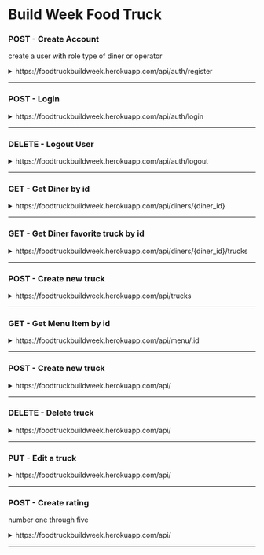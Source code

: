# Build Week Food Truck

### POST - Create Account
create a user with role type of diner or operator
<details>
<summary>https://foodtruckbuildweek.herokuapp.com/api/auth/register</summary>

```JSON
what you need:
{
    "username": "Joe",
    "password": "1234",
    "email": "c@gmail.com",
    "role": "operator"
}

what you get back:
{
    "data": {
        "user_id": 1,
        "username": "Joe",
        "password": "$2a$08$0oUfmvlujUay2NBGG8CWJOhqhpB8gZRk/UmVa9X8NEZhUKDVIxt5S",
        "role": "operator"
    }
}
```
</details>

-----------------------------------------------------------------------------------------

### POST - Login
<details>
<summary>https://foodtruckbuildweek.herokuapp.com/api/auth/login</summary>

```JSON
what you need:
{
    "username": "Joe",
    "password": "1234"
}

what you get back:
{
    "message": "Joe is back!",
    "token": "eyJhbGciOiJIUzI1NiIsInR5cCI6IkpXVCJ9.eyJzdWJqZWN0IjoxLCJ1c2VybmFtZSI6IkpvZSIsImlhdCI6MTYxNzIwMDYxMSwiZXhwIjoxNjE3Mjg3MDExfQ.5FpUhxzDRrpl73-4zWpOJSmv2W7vtwrwilAFQ__wdIc"
}
```
</details>

-----------------------------------------------------------------------------------------

### DELETE - Logout User
<details>
<summary>https://foodtruckbuildweek.herokuapp.com/api/auth/logout</summary>

```JSON
Status: 200 OK
```
</details>

-----------------------------------------------------------------------------------------

### GET - Get Diner by id
<details>
<summary>https://foodtruckbuildweek.herokuapp.com/api/diners/{diner_id}</summary>

```JSON
what you get back:
{
    "diner_id": 2,
    "longitude": "01.44888",
    "latitude": "90.12322",
    "diner_favetruck_id": 2
}
    
    
```
</details>

-----------------------------------------------------------------------------------------

### GET - Get Diner favorite truck by id
<details>
<summary>https://foodtruckbuildweek.herokuapp.com/api/diners/{diner_id}/trucks</summary>

```JSON
what you get back:
[
    {
        "truck_id": 1,
        "truck_img": "arturo-rey-m6fYkq_P2Cc-unsplash.jpg",
        "cuisine_type": "french",
        "departure_time": "19:00:00",
        "longitude": "44.88888",
        "latitude": "22.12121",
        "diner_favetruck_id": 3,
        "diner_id": 1
    }
]
```
</details>

-----------------------------------------------------------------------------------------

### POST - Create new truck
<details>
<summary>https://foodtruckbuildweek.herokuapp.com/api/trucks</summary>

```JSON
what you need: 
{
    "truck_img": "eugene-chystiakov-nlHdn7AhJHY-unsplash.jpg",
    "cuisine_type": "american",
    "departure_time": "11:00pm",
    "longitude": "12.12121",
    "latitude": "13.13133"
}

what you get back: 

{
    "truck_id": 4,
    "truck_img": "eugene-chystiakov-nlHdn7AhJHY-unsplash.jpg",
    "cuisine_type": "american",
    "departure_time": "23:00:00",
    "longitude": "12.12121",
    "latitude": "13.13133"
}
```
</details>

-----------------------------------------------------------------------------------------

### GET - Get Menu Item by id 
<details>
<summary>https://foodtruckbuildweek.herokuapp.com/api/menu/:id</summary>

```JSON

    {item_name: 'tacos', item_description: '3 soft shell tacos', item_img: 'krisztian-tabori-ZQf4jzkpz1k-unsplash.jpg', item_price: '8.99'},
    
```
</details>

-----------------------------------------------------------------------------------------

### POST - Create new truck
<details>
<summary>https://foodtruckbuildweek.herokuapp.com/api/</summary>

```JSON

 {truck_img: 'arturo-rey-m6fYkq_P2Cc-unsplash.jpg', cuisine_type: 'french', departure_time: '7:00pm', laditude: '44.77777', longitude: '99.00333'},

```
</details>

-----------------------------------------------------------------------------------------

### DELETE - Delete truck
<details>
<summary>https://foodtruckbuildweek.herokuapp.com/api/</summary>

```JSON
HttpStatus OK
```
</details>


-----------------------------------------------------------------------------------------

### PUT - Edit a truck
<details>
<summary>https://foodtruckbuildweek.herokuapp.com/api/</summary>

```JSON
HttpStatus OK
```
</details>


-----------------------------------------------------------------------------------------

### POST - Create rating

number one through five

<details>
<summary>https://foodtruckbuildweek.herokuapp.com/api/</summary>

```JSON

 {rating: 5, truck_id: 3, menuitem_id: 1}

```
</details>

-----------------------------------------------------------------------------------------

